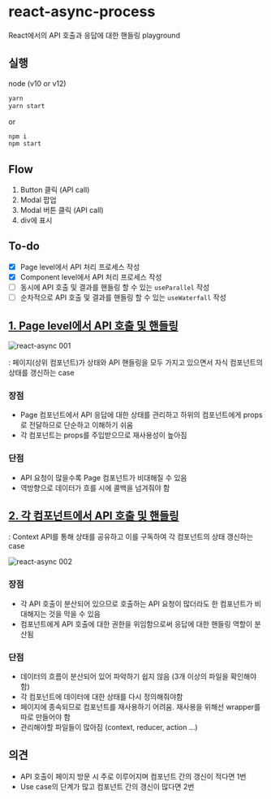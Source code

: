 # react-async-process
React에서의 API 호출과 응답에 대한 핸들링 playground

## 실행
node (v10 or v12)
```sh
yarn
yarn start
```
or
```sh
npm i
npm start
```

## Flow
1. Button 클릭 (API call)
2. Modal 팝업
3. Modal 버튼 클릭 (API call)
4. div에 표시

## To-do
- [x] Page level에서 API 처리 프로세스 작성
- [x] Component level에서 API 처리 프로세스 작성
- [ ] 동시에 API 호출 및 결과를 핸들링 할 수 있는 `useParallel` 작성
- [ ] 순차적으로 API 호출 및 결과를 핸들링 할 수 있는 `useWaterfall` 작성

## [1. Page level에서 API 호출 및 핸들링](https://github.com/doong-jo/react-async-process/tree/master)

![react-async 001](https://user-images.githubusercontent.com/22005861/75739361-08823180-5d48-11ea-81cb-cc6e00380931.jpeg)

: 페이지(상위 컴포넌트)가 상태와 API 핸들링을 모두 가지고 있으면서 자식 컴포넌트의 상태를 갱신하는 case

### 장점
- Page 컴포넌트에서 API 응답에 대한 상태를 관리하고 하위의 컴포넌트에게 props로 전달하므로 단순하고 이해하기 쉬움
- 각 컴포넌트는 props를 주입받으므로 재사용성이 높아짐

### 단점
- API 요청이 많을수록 Page 컴포넌트가 비대해질 수 있음
- 역방향으로 데이터가 흐를 시에 콜백을 넘겨줘야 함

## [2. 각 컴포넌트에서 API 호출 및 핸들링](https://github.com/doong-jo/react-async-process/tree/component)
: Context API를 통해 상태를 공유하고 이를 구독하여 각 컴포넌트의 상태 갱신하는 case

![react-async 002](https://user-images.githubusercontent.com/22005861/75739383-13d55d00-5d48-11ea-9688-64dee455db1b.jpeg)

### 장점
- 각 API 호출이 분산되어 있으므로 호출하는 API 요청이 많더라도 한 컴포넌트가 비대해지는 것을 막을 수 있음
- 컴포넌트에게 API 호출에 대한 권한을 위임함으로써 응답에 대한 핸들링 역할이 분산됨

### 단점
- 데이터의 흐름이 분산되어 있어 파악하기 쉽지 않음 (3개 이상의 파일을 확인해야 함)
- 각 컴포넌트에 데이터에 대한 상태를 다시 정의해줘야함
- 페이지에 종속되므로 컴포넌트를 재사용하기 어려움. 재사용을 위해선 wrapper를 따로 만들어야 함
- 관리해야할 파일들이 많아짐 (context, reducer, action ...)


## 의견
- API 호출이 페이지 방문 시 주로 이루어지며 컴포넌트 간의 갱신이 적다면 1번
- Use case의 단계가 많고 컴포넌트 간의 갱신이 많다면 2번
